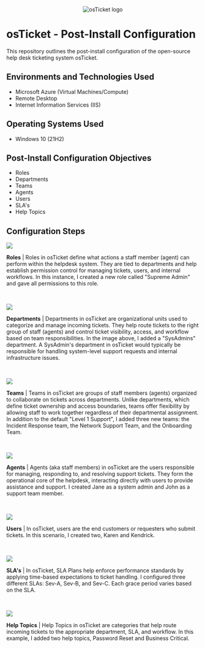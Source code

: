 
<p align="center">
<img src="https://i.imgur.com/Clzj7Xs.png" alt="osTicket logo"/>
</p>

<h1>osTicket - Post-Install Configuration</h1>
This repository outlines the post-install configuration of the open-source help desk ticketing system osTicket.<br />

<h2>Environments and Technologies Used</h2>

- Microsoft Azure (Virtual Machines/Compute)
- Remote Desktop
- Internet Information Services (IIS)

<h2>Operating Systems Used </h2>

- Windows 10</b> (21H2)

<h2>Post-Install Configuration Objectives</h2>

- Roles
- Departments
- Teams
- Agents
- Users
- SLA's
- Help Topics

<h2>Configuration Steps</h2>

<!--ROLES-->
<p>
<img src="https://github.com/user-attachments/assets/91e314b4-f14b-424f-b42c-181c4aabba22"/>
</p>
<p>
<b>Roles</b> | Roles in osTicket define what actions a staff member (agent) can perform within the helpdesk system. They are tied to departments and help establish permission control for managing tickets, users, and internal workflows. In this instance, I created a new role called "Supreme Admin" and gave all permissions to this role.
</p>
<br />

<!--DEPTs-->
<p>
<img src="https://github.com/user-attachments/assets/8f564b2e-ff52-4157-8c61-eeeaaadcfcc4"/>
</p>
<p>
<b>Departments</b> | Departments in osTicket are organizational units used to categorize and manage incoming tickets. They help route tickets to the right group of staff (agents) and control ticket visibility, access, and workflow based on team responsibilities. In the image above, I added a "SysAdmins" department. A SysAdmin's department in osTicket would typically be responsible for handling system-level support requests and internal infrastructure issues. 
</p>
<br />

<!--TEAMS-->
<p>
<img src="https://github.com/user-attachments/assets/1282be03-920b-4a00-9d5a-846158ddc871"/>
</p>
<p>
<b>Teams</b> | Teams in osTicket are groups of staff members (agents) organized to collaborate on tickets across departments. Unlike departments, which define ticket ownership and access boundaries, teams offer flexibility by allowing staff to work together regardless of their departmental assignment. In addition to the default "Level 1 Support", I added three new teams: the Incident Response team, the Network Support Team, and the Onboarding Team.
</p>
<br />

<!--AGENTS-->
<p>
<img src="https://github.com/user-attachments/assets/c1315768-2f55-4bc9-a6b1-16af5ed0350b"/>
</p>
<p>
<b>Agents</b> | Agents (aka staff members) in osTicket are the users responsible for managing, responding to, and resolving support tickets. They form the operational core of the helpdesk, interacting directly with users to provide assistance and support. I created Jane as a system admin and John as a support team member.
</p>
<br />

<!--USERS-->
<p>
<img src="https://github.com/user-attachments/assets/85950b06-0e58-4d2e-83b6-18d3da80164e"/>
</p>
<p>
<b>Users</b> | In osTicket, users are the end customers or requesters who submit tickets. In this scenario, I created two, Karen and Kendrick.
</p>
<br />

<!--SLAs-->
<p>
<img src="https://github.com/user-attachments/assets/a0a526de-e22c-4df6-824b-8c77333af462"/>
</p>
<p>
<b>SLA's</b> |  In osTicket, SLA Plans help enforce performance standards by applying time-based expectations to ticket handling. I configured three different SLAs: Sev-A, Sev-B, and Sev-C. Each grace period varies based on the SLA.
</p>
<br />

<!--HELP TOPICS-->
<p>
<img src="https://github.com/user-attachments/assets/5c915bb5-82fc-450e-9285-9da77e2bf166"/>
</p>
<p>
<b>Help Topics</b> | Help Topics in osTicket are categories that help route incoming tickets to the appropriate department, SLA, and workflow. In this example, I added two help topics, Password Reset and Business Critical.
<br />
